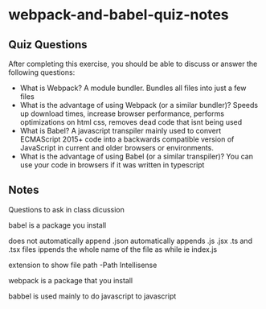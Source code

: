 # webpack-and-babel-quiz-notes

## Quiz Questions

After completing this exercise, you should be able to discuss or answer the following questions:

- What is Webpack?
  A module bundler. Bundles all files into just a few files
- What is the advantage of using Webpack (or a similar bundler)?
  Speeds up download times, increase browser performance, performs optimizations on html css,
  removes dead code that isnt being used
- What is Babel?
  A javascript transpiler mainly used to convert ECMAScript 2015+ code into a backwards compatible version of JavaScript in current and older browsers or environments.
- What is the advantage of using Babel (or a similar transpiler)?
  You can use your code in browsers if it was written in typescript

## Notes

Questions to ask in class dicussion

babel is a package you install

does not automatically append .json
automatically appends .js .jsx .ts and .tsx files ippends the whole name of the file as while ie index.js

extension to show file path -Path Intellisense

webpack is a package that you install

babbel is used mainly to do javascript to javascript
